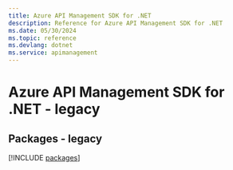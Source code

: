 ```yaml
---
title: Azure API Management SDK for .NET
description: Reference for Azure API Management SDK for .NET
ms.date: 05/30/2024
ms.topic: reference
ms.devlang: dotnet
ms.service: apimanagement
---
```

# Azure API Management SDK for .NET - legacy
## Packages - legacy
[!INCLUDE [packages](api-management-index.md)]